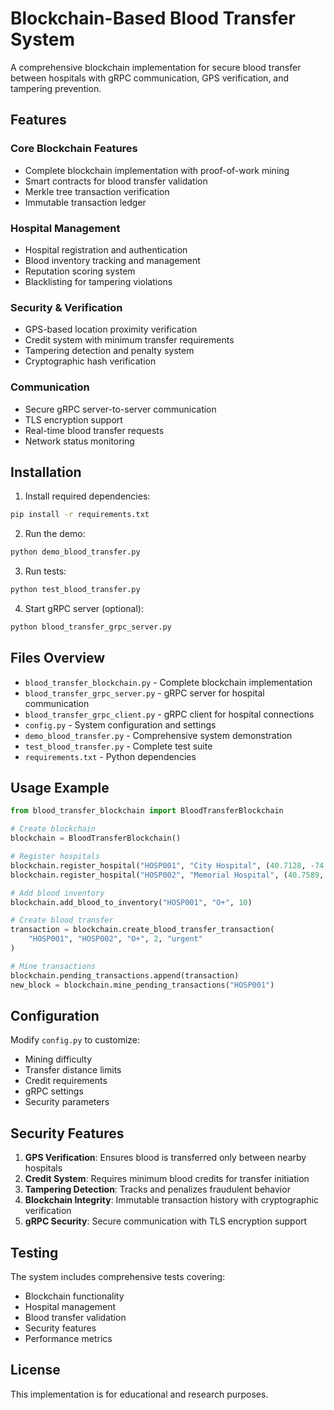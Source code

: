 # Blockchain-Based Blood Transfer System

A comprehensive blockchain implementation for secure blood transfer between hospitals with gRPC communication, GPS verification, and tampering prevention.

## Features

### Core Blockchain Features
- Complete blockchain implementation with proof-of-work mining
- Smart contracts for blood transfer validation
- Merkle tree transaction verification
- Immutable transaction ledger

### Hospital Management
- Hospital registration and authentication
- Blood inventory tracking and management
- Reputation scoring system
- Blacklisting for tampering violations

### Security & Verification
- GPS-based location proximity verification
- Credit system with minimum transfer requirements
- Tampering detection and penalty system
- Cryptographic hash verification

### Communication
- Secure gRPC server-to-server communication
- TLS encryption support
- Real-time blood transfer requests
- Network status monitoring

## Installation

1. Install required dependencies:
```bash
pip install -r requirements.txt
```

2. Run the demo:
```bash
python demo_blood_transfer.py
```

3. Run tests:
```bash
python test_blood_transfer.py
```

4. Start gRPC server (optional):
```bash
python blood_transfer_grpc_server.py
```

## Files Overview

- `blood_transfer_blockchain.py` - Complete blockchain implementation
- `blood_transfer_grpc_server.py` - gRPC server for hospital communication
- `blood_transfer_grpc_client.py` - gRPC client for hospital connections
- `config.py` - System configuration and settings
- `demo_blood_transfer.py` - Comprehensive system demonstration
- `test_blood_transfer.py` - Complete test suite
- `requirements.txt` - Python dependencies

## Usage Example

```python
from blood_transfer_blockchain import BloodTransferBlockchain

# Create blockchain
blockchain = BloodTransferBlockchain()

# Register hospitals
blockchain.register_hospital("HOSP001", "City Hospital", (40.7128, -74.0060), 150)
blockchain.register_hospital("HOSP002", "Memorial Hospital", (40.7589, -73.9851), 120)

# Add blood inventory
blockchain.add_blood_to_inventory("HOSP001", "O+", 10)

# Create blood transfer
transaction = blockchain.create_blood_transfer_transaction(
    "HOSP001", "HOSP002", "O+", 2, "urgent"
)

# Mine transactions
blockchain.pending_transactions.append(transaction)
new_block = blockchain.mine_pending_transactions("HOSP001")
```

## Configuration

Modify `config.py` to customize:
- Mining difficulty
- Transfer distance limits
- Credit requirements
- gRPC settings
- Security parameters

## Security Features

1. **GPS Verification**: Ensures blood is transferred only between nearby hospitals
2. **Credit System**: Requires minimum blood credits for transfer initiation
3. **Tampering Detection**: Tracks and penalizes fraudulent behavior
4. **Blockchain Integrity**: Immutable transaction history with cryptographic verification
5. **gRPC Security**: Secure communication with TLS encryption support

## Testing

The system includes comprehensive tests covering:
- Blockchain functionality
- Hospital management
- Blood transfer validation
- Security features
- Performance metrics

## License

This implementation is for educational and research purposes.
